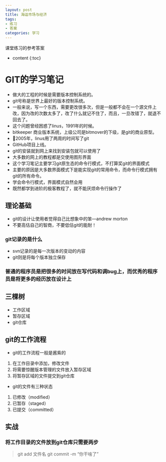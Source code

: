 ```yaml
---
layout: post
title: 海运市场与经济
tags:
- 练习
- 答案
categories: 学习
---
```

课堂练习的参考答案




* content
{:toc}

GIT的学习笔记
===
- 做大的工程的时候是需要版本控制系统的。
- git号称是世界上最好的版本控制系统。
- 一般来说，写一个东西，需要更改很多次，但是一般都不会在一个源文件上改，因为改的次数太多了，改了什么就记不住了，而且，一旦改错了，就退不回去了。
- 这个问题曾经困惑了linus，1991年的时候。
- bitkeeper 商业版本系统，上级公司是bitmover的下级，是git的商业原型。
- 2005年，linus用了两周的时间写了git
- GitHub项目上线。
- git的安装就到网上来找到安装包就可以使用了
- 大多数的网上的教程都是交使用图形界面
- 这个学习笔记主要学习git原生态的命令行模式，不打算奖git的界面模式
- 主要的原因是大多数界面模式下是能实现git的常用命令，而命令行模式拥有git的所有命令。
- 学会命令行模式，界面模式自然会用
- 既然都学到进阶的极客教程了，就不能厌烦命令行操作了

## 理论基础
- git的设计让使用者觉得自己比想象中的笨—andrew morton
- 不要高估自己的智商，不要低估git的能耐！

### git记录的是什么
- svn记录的是每一次版本的变动的内容
- git则是将每个版本独立保存
### 普通的程序员是把很多的时间放在写代码和调bug上，而优秀的程序员是将更多的经历放在设计上

## 三棵树
- 工作区域
- 暂存区域
- git仓库

## git的工作流程
- git的工作流程一般是酱紫的
1. 在工作目录中添加，修改文件
2. 将需要惊醒版本管理的文件放入暂存区域
3. 将暂存区域的文件提交到git仓库
- git的文件有三种状态
1. 已修改（modified）
2. 已暂存（staged）
3. 已提交（committed）
## 实战

### 将工作目录的文件放到git仓库只需要两步
> git add 文件名
> git commit -m “你干啥了”
